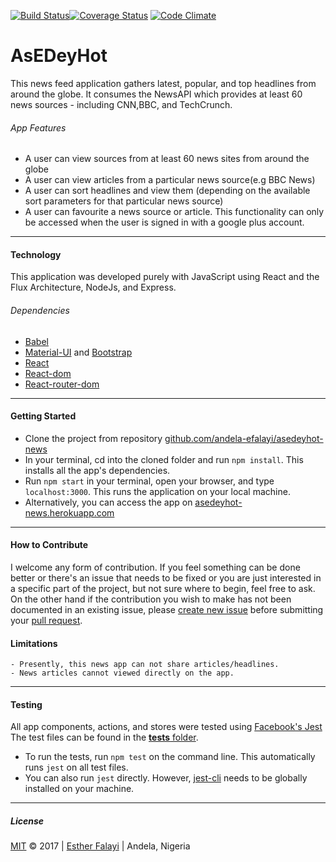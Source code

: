 [![Build Status](https://travis-ci.org/andela-efalayi/asedeyhot-news.svg?branch=feedback-branch)](https://travis-ci.org/andela-efalayi/asedeyhot-news)[![Coverage Status](https://coveralls.io/repos/github/andela-efalayi/asedeyhot-news/badge.svg?branch=feedback-branch)](https://coveralls.io/github/andela-efalayi/asedeyhot-news?branch=feedback-branch)
[![Code Climate](https://codeclimate.com/github/codeclimate/codeclimate/badges/gpa.svg)](https://codeclimate.com/github/codeclimate/codeclimate)

# AsEDeyHot 
This news feed application gathers latest, popular, and top headlines from around the globe. 
It consumes the NewsAPI which provides at least 60 news sources - including CNN,BBC, and TechCrunch.

###### App Features
- A user can view sources from at least 60 news sites from around the globe
- A user can view articles from a particular news source(e.g BBC News)
- A user can sort headlines and view them (depending on the available sort parameters for that particular news source)
- A user can favourite a news source or article. This functionality can only be accessed when the user is signed in with a google plus account.

***
#### Technology
This application was developed purely with JavaScript using React and the Flux Architecture, NodeJs, and Express.

###### Dependencies
- [Babel](https://babeljs.io/)
- [Material-UI](http://www.material-ui.com/#/) and [Bootstrap](getbootstrap)
- [React](https://facebook.github.io/react/)
- [React-dom](https://www.npmjs.com/package/react-dom)
- [React-router-dom](https://www.npmjs.com/package/react-router-dom)

***
#### Getting Started

- Clone the project from repository [github.com/andela-efalayi/asedeyhot-news](https://github.com/andela-efalayi/asedeyhot-news)
- In your terminal, cd into the cloned folder and run `npm install`. This installs all the app's dependencies.
- Run `npm start` in your terminal, open your browser, and type `localhost:3000`. This runs the application on your local machine.
- Alternatively, you can access the app on [asedeyhot-news.herokuapp.com](https://asedeyhot-news.herokuapp.com)

***
#### How to Contribute
I welcome any form of contribution. If you feel something can be done better or there's an issue that needs to be fixed
or you are just interested in a specific part of the project, but not sure where to begin, feel free to ask.
On the other hand if the contribution you wish to make has not been documented in an existing issue, please [create new issue](https://github.com/andela-efalayi/asedeyhot-news/issues/new) before submitting your [pull request](https://help.github.com/articles/about-pull-requests/).

#### Limitations
```block
- Presently, this news app can not share articles/headlines.
- News articles cannot viewed directly on the app.
```

***
#### Testing
All app components, actions, and stores were tested using [Facebook's Jest](https://facebook.github.io/jest/)
The test files can be found in the [__tests__ folder](src/__tests__).

- To run the tests, run `npm test` on the command line. This automatically runs `jest` on all test files.
- You can also run `jest` directly. However, [jest-cli](https://www.npmjs.com/package/jest-cli) needs to be globally installed on your machine.

***
##### License
[MIT](LICENSE.txt) © 2017 | [Esther Falayi](github.com/andela-efalayi/) | Andela, Nigeria

